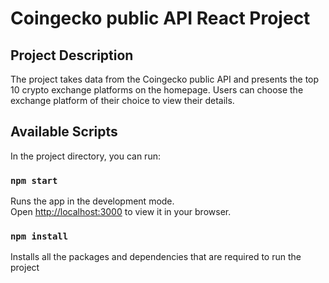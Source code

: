 # Coingecko public API React Project

## Project Description
The project takes data from the Coingecko public API and presents the top 10 crypto exchange platforms on the homepage. Users can choose the exchange platform of their choice to view their details.

## Available Scripts

In the project directory, you can run:

### `npm start`

Runs the app in the development mode.\
Open [http://localhost:3000](http://localhost:3000) to view it in your browser.


### `npm install`
Installs all the packages and dependencies that are required to run the project

